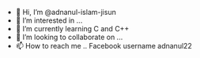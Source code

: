 - 👋 Hi, I’m @adnanul-islam-jisun
- 👀 I’m interested in ...
- 🌱 I’m currently learning C and C++
- 💞️ I’m looking to collaborate on ...
- 📫 How to reach me .. Facebook username adnanul22

<!---
adnanul-islam-jisun/adnanul-islam-jisun is a ✨ special ✨ repository because its `README.md` (this file) appears on your GitHub profile.
You can click the Preview link to take a look at your changes.
--->
